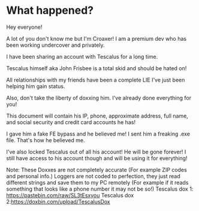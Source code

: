 # What happened?
Hey everyone!

A lot of you don't know me but I'm Croaxer!  I am a premium dev who has been working undercover and privately.

I have been sharing an account with Tescalus for a long time.

Tescalus himself aka John Frisbee is a total skid and should be hated on!

All relationships with my friends have been a complete LIE I've just been helping him gain status.

Also, don't take the liberty of doxxing him. I've already done everything for you!

This document will contain his IP, phone, approximate address, full name, and social security and credit card accounts he has!

I gave him a fake FE bypass and he believed me! I sent him a freaking .exe file. That's how he believed me.

I've also locked Tescalus out of all his account! He will be gone forever! I still have access to his account though and will be using it for everything!

Note: These Doxxes are not completely accurate (For example ZIP codes and personal info.) Loggers are not coded to perfection, they just read different strings and save them to my PC remotely (For example if it reads something that looks like a phone number it may not be so!)
Tescalus dox 1: https://pastebin.com/raw/SL3tEsxyou
Tescalus dox 2:https://doxbin.com/upload/TescalusDox
